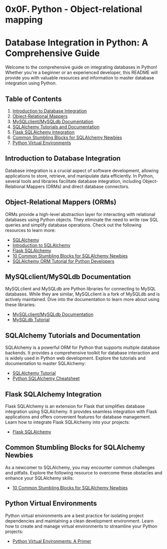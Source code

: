 # 0x0F. Python - Object-relational mapping
# Database Integration in Python: A Comprehensive Guide

Welcome to the comprehensive guide on integrating databases in Python! Whether you're a beginner or an experienced developer, this README will provide you with valuable resources and information to master database integration using Python.

## Table of Contents

1. [Introduction to Database Integration](#introduction-to-database-integration)
2. [Object-Relational Mappers](#object-relational-mappers)
3. [MySQLclient/MySQLdb Documentation](#mysqlclientmysqldb-documentation)
4. [SQLAlchemy Tutorials and Documentation](#sqlalchemy-tutorials-and-documentation)
5. [Flask SQLAlchemy Integration](#flask-sqlalchemy-integration)
6. [Common Stumbling Blocks for SQLAlchemy Newbies](#common-stumbling-blocks-for-sqlalchemy-newbies)
7. [Python Virtual Environments](#python-virtual-environments)

## Introduction to Database Integration

Database integration is a crucial aspect of software development, allowing applications to store, retrieve, and manipulate data efficiently. In Python, several tools and libraries facilitate database integration, including Object-Relational Mappers (ORMs) and direct database connectors.

## Object-Relational Mappers (ORMs)

ORMs provide a high-level abstraction layer for interacting with relational databases using Python objects. They eliminate the need to write raw SQL queries and simplify database operations. Check out the following resources to learn more:

- [SQLAlchemy](#sqlalchemy)
- [Introduction to SQLAlchemy](#introduction-to-sqlalchemy)
- [Flask SQLAlchemy](#flask-sqlalchemy)
- [10 Common Stumbling Blocks for SQLAlchemy Newbies](#common-stumbling-blocks-for-sqlalchemy-newbies)
- [SQLAlchemy ORM Tutorial for Python Developers](#sqlalchemy-orm-tutorial-for-python-developers)

## MySQLclient/MySQLdb Documentation

MySQLclient and MySQLdb are Python libraries for connecting to MySQL databases. While they are similar, MySQLclient is a fork of MySQLdb and is actively maintained. Dive into the documentation to learn more about using these libraries:

- [MySQLclient/MySQLdb Documentation](#mysqlclientmysqldb-documentation)
- [MySQLdb Tutorial](#mysqldb-tutorial)

## SQLAlchemy Tutorials and Documentation

SQLAlchemy is a powerful ORM for Python that supports multiple database backends. It provides a comprehensive toolkit for database interaction and is widely used in Python web development. Explore the tutorials and documentation to master SQLAlchemy:

- [SQLAlchemy Tutorial](#sqlalchemy-tutorial)
- [Python SQLAlchemy Cheatsheet](#python-sqlalchemy-cheatsheet)

## Flask SQLAlchemy Integration

Flask SQLAlchemy is an extension for Flask that simplifies database integration using SQLAlchemy. It provides seamless integration with Flask applications and offers convenient features for database management. Learn how to integrate Flask SQLAlchemy into your projects:

- [Flask SQLAlchemy](#flask-sqlalchemy)

## Common Stumbling Blocks for SQLAlchemy Newbies

As a newcomer to SQLAlchemy, you may encounter common challenges and pitfalls. Explore the following resource to overcome these obstacles and enhance your SQLAlchemy skills:

- [10 Common Stumbling Blocks for SQLAlchemy Newbies](#common-stumbling-blocks-for-sqlalchemy-newbies)

## Python Virtual Environments

Python virtual environments are a best practice for isolating project dependencies and maintaining a clean development environment. Learn how to create and manage virtual environments to streamline your Python projects:

- [Python Virtual Environments: A Primer](#python-virtual-environments)

